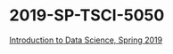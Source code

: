 # 2019-SP-TSCI-5050
[Introduction to Data Science, Spring 2019](https://uthscsa.instructure.com/courses/24140)

